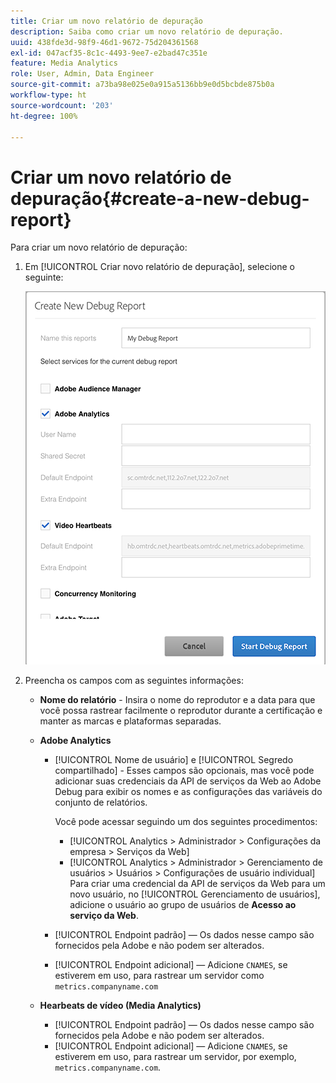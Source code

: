 ```yaml
---
title: Criar um novo relatório de depuração
description: Saiba como criar um novo relatório de depuração.
uuid: 438fde3d-98f9-46d1-9672-75d204361568
exl-id: 047acf35-8c1c-4493-9ee7-e2bad47c351e
feature: Media Analytics
role: User, Admin, Data Engineer
source-git-commit: a73ba98e025e0a915a5136bb9e0d5bcbde875b0a
workflow-type: ht
source-wordcount: '203'
ht-degree: 100%

---
```


# Criar um novo relatório de depuração{#create-a-new-debug-report}

Para criar um novo relatório de depuração:

1. Em [!UICONTROL Criar novo relatório de depuração], selecione o seguinte:

   ![](assets/create-new-debug-report.png)

1. Preencha os campos com as seguintes informações:

   * **Nome do relatório** - Insira o nome do reprodutor e a data para que você possa rastrear facilmente o reprodutor durante a certificação e manter as marcas e plataformas separadas.
   * **Adobe Analytics**

      * [!UICONTROL Nome de usuário] e [!UICONTROL Segredo compartilhado] - Esses campos são opcionais, mas você pode adicionar suas credenciais da API de serviços da Web ao Adobe Debug para exibir os nomes e as configurações das variáveis do conjunto de relatórios.

         Você pode acessar seguindo um dos seguintes procedimentos:

         * [!UICONTROL Analytics > Administrador > Configurações da empresa > Serviços da Web]
         * [!UICONTROL Analytics > Administrador > Gerenciamento de usuários > Usuários > Configurações de usuário individual] Para criar uma credencial da API de serviços da Web para um novo usuário, no [!UICONTROL Gerenciamento de usuários], adicione o usuário ao grupo de usuários de **Acesso ao serviço da Web**.
      * [!UICONTROL Endpoint padrão] — Os dados nesse campo são fornecidos pela Adobe e não podem ser alterados.
      * [!UICONTROL Endpoint adicional] — Adicione `CNAMES`, se estiverem em uso, para rastrear um servidor como `metrics.companyname.com`
   * **Hearbeats de vídeo (Media Analytics)**

      * [!UICONTROL Endpoint padrão] — Os dados nesse campo são fornecidos pela Adobe e não podem ser alterados.
      * [!UICONTROL Endpoint adicional] — Adicione `CNAMES`, se estiverem em uso, para rastrear um servidor, por exemplo, `metrics.companyname.com`.
